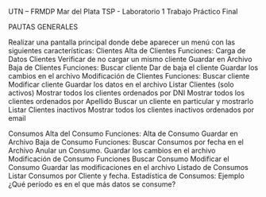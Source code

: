
UTN – FRMDP Mar del Plata
TSP - Laboratorio 1
Trabajo Práctico Final

PAUTAS GENERALES

Realizar una pantalla principal donde debe aparecer un menú con las siguientes características:
Clientes
Alta de Clientes
Funciones:
Carga de Datos Clientes
Verificar de no cargar un mismo cliente
Guardar en Archivo
Baja de Clientes 
Funciones:
Buscar cliente
Dar de baja el cliente
Guardar los cambios en el archivo
Modificación de Clientes
Funciones:
Buscar cliente
Modificar cliente
Guardar los datos en el archivo
Listar Clientes (solo activos)
Mostrar todos los clientes ordenados por DNI
Mostrar todos los clientes ordenados por Apellido
Buscar un cliente en particular y mostrarlo
Listar Clientes inactivos
Mostrar todos los clientes inactivos ordenados por email

Consumos
Alta del Consumo
Funciones:
Alta de Consumo
Guardar en Archivo
Baja de Consumo
Funciones:
Buscar Consumos por fecha en el Archivo
Anular un Consumo.
Guardar los cambios en el archivo
Modificación de Consumo
Funciones
Buscar Consumo
Modificar el Consumo
Guardar las modificaciones en el archivo
Listado de Consumos
Listar Consumos por Cliente y fecha.
Estadística de Consumos: Ejemplo ¿Qué período es en el que más datos se consume?
